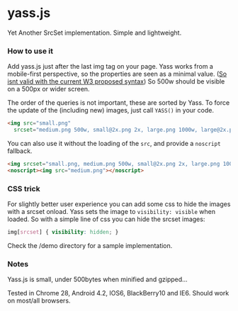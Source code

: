 yass.js
=========

Yet Another SrcSet implementation. Simple and lightweight.

### How to use it

Add yass.js just after the last img tag on your page. 
Yass works from a mobile-first perspective, so the properties are seen as a minimal value. ([So isnt valid with the current W3 proposed syntax](http://www.w3.org/html/wg/drafts/srcset/w3c-srcset/#adaptive-images))
So 500w should be visible on a 500px or wider screen.

The order of the queries is not important, these are sorted by Yass. To force the update of the (including new) images, just call `YASS()` in your code.

````html
<img src="small.png" 
  srcset="medium.png 500w, small@2x.png 2x, large.png 1000w, large@2x.png 1000w 2x">
````

You can also use it without the loading of the `src`, and provide a `noscript` fallback.

````html
<img srcset="small.png, medium.png 500w, small@2x.png 2x, large.png 1000w, large@2x.png 1000w 2x">
<noscript><img src="medium.png"></noscript>
````

### CSS trick

For slightly better user experience you can add some css to hide the images with a srcset onload.
Yass sets the image to `visibility: visible` when loaded. So with a simple line of css you can hide the srcset images:

````css
img[srcset] { visibility: hidden; }
````

Check the /demo directory for a sample implementation.

### Notes

Yass.js is small, under 500bytes when minified and gzipped...

Tested in Chrome 28, Android 4.2, IOS6, BlackBerry10 and IE6. Should work on most/all browsers.
